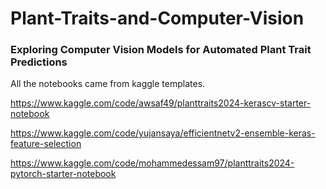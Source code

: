# Plant-Traits-and-Computer-Vision
### Exploring Computer Vision Models for Automated Plant Trait Predictions 

All the notebooks came from kaggle templates.

https://www.kaggle.com/code/awsaf49/planttraits2024-kerascv-starter-notebook

https://www.kaggle.com/code/yujansaya/efficientnetv2-ensemble-keras-feature-selection

https://www.kaggle.com/code/mohammedessam97/planttraits2024-pytorch-starter-notebook
 
